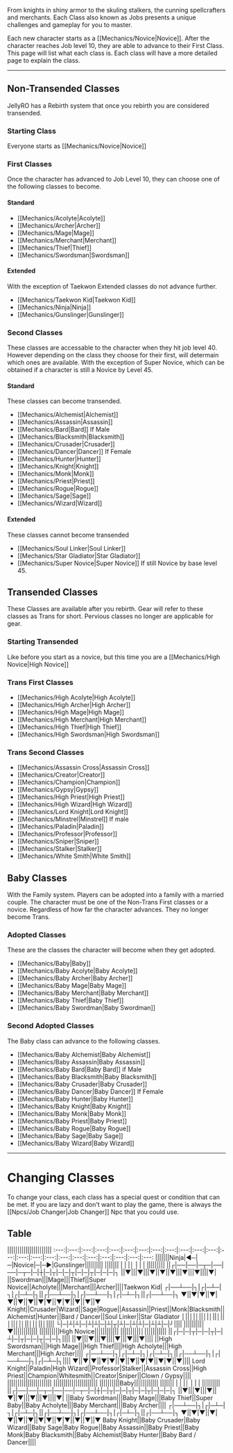 From knights in shiny armor to the skuling stalkers, the cunning spellcrafters and merchants. Each Class also known as Jobs presents a unique challenges and gameplay for you to master. 

Each new character starts as a [[Mechanics/Novice|Novice]]. 
After the character reaches Job level 10, they are able to advance to their First Class. This page will list what each class is. Each class will have a more detailed page to explain the class.


----

## Non-Transended Classes
JellyRO has a Rebirth system that once you rebirth you are considered transended.

### Starting Class

Everyone starts as [[Mechanics/Novice|Novice]] 

### First Classes
Once the character has advanced to Job Level 10, they can choose one of the following classes to become. 

#### Standard

+ [[Mechanics/Acolyte|Acolyte]] 
+ [[Mechanics/Archer|Archer]] 
+ [[Mechanics/Mage|Mage]]
+ [[Mechanics/Merchant|Merchant]]
+ [[Mechanics/Thief|Thief]] 
+ [[Mechanics/Swordsman|Swordsman]]

#### Extended
With the exception of Taekwon Extended classes do not advance further.
+ [[Mechanics/Taekwon Kid|Taekwon Kid]]
+ [[Mechanics/Ninja|Ninja]]
+ [[Mechanics/Gunslinger|Gunslinger]]


### Second Classes
These classes are accessable to the character when they hit job level 40. However depending on the class they choose for their first, will determain which ones are available. With the exception of Super Novice, which can be obtained if a character is still a Novice by Level 45. 

#### Standard

These classes can become transended. 

+ [[Mechanics/Alchemist|Alchemist]]
+ [[Mechanics/Assassin|Assassin]]
+ [[Mechanics/Bard|Bard]] If Male
+ [[Mechanics/Blacksmith|Blacksmith]]
+ [[Mechanics/Crusader|Crusader]]
+ [[Mechanics/Dancer|Dancer]] If Female
+ [[Mechanics/Hunter|Hunter]]
+ [[Mechanics/Knight|Knight]]
+ [[Mechanics/Monk|Monk]]
+ [[Mechanics/Priest|Priest]]
+ [[Mechanics/Rogue|Rogue]]
+ [[Mechanics/Sage|Sage]]
+ [[Mechanics/Wizard|Wizard]]

#### Extended

These classes cannot become transended

+ [[Mechanics/Soul Linker|Soul Linker]]
+ [[Mechanics/Star Gladiator|Star Gladiator]]
+ [[Mechanics/Super Novice|Super Novice]] If still Novice by base level 45.

## Transended Classes
These Classes are available after you rebirth. Gear will refer to these classes as Trans for short. Pervious classes no longer are applicable for gear. 

### Starting Transended
Like before you start as a novice, but this time you are a [[Mechanics/High Novice|High Novice]]

### Trans First Classes

+ [[Mechanics/High Acolyte|High Acolyte]] 
+ [[Mechanics/High Archer|High Archer]] 
+ [[Mechanics/High Mage|High Mage]]
+ [[Mechanics/High Merchant|High Merchant]]
+ [[Mechanics/High Thief|High Thief]] 
+ [[Mechanics/High Swordsman|High Swordsman]]

### Trans Second Classes
+ [[Mechanics/Assassin Cross|Assassin Cross]]
+ [[Mechanics/Creator|Creator]]
+ [[Mechanics/Champion|Champion]]
+ [[Mechanics/Gypsy|Gypsy]]
+ [[Mechanics/High Priest|High Priest]]
+ [[Mechanics/High Wizard|High Wizard]] 
+ [[Mechanics/Lord Knight|Lord Knight]]
+ [[Mechanics/Minstrel|Minstrel]] If male
+ [[Mechanics/Paladin|Paladin]]
+ [[Mechanics/Professor|Professor]] 
+ [[Mechanics/Sniper|Sniper]]
+ [[Mechanics/Stalker|Stalker]]
+ [[Mechanics/White Smith|White Smith]]


## Baby Classes
With the Family system. Players can be adopted into a family with a married couple. The character must be one of the Non-Trans First classes or a novice.  Regardless of how far the character advances. They no longer become Trans. 

### Adopted Classes
These are the classes the character will become when they get adopted.

+ [[Mechanics/Baby|Baby]]
+ [[Mechanics/Baby Acolyte|Baby Acolyte]]
+ [[Mechanics/Baby Archer|Baby Archer]]
+ [[Mechanics/Baby Mage|Baby Mage]]
+ [[Mechanics/Baby Merchant|Baby Merchant]]
+ [[Mechanics/Baby Thief|Baby Thief]]
+ [[Mechanics/Baby Swordman|Baby Swordman]]

### Second Adopted Classes
The Baby class can advance to the following classes.

+ [[Mechanics/Baby Alchemist|Baby Alchemist]]
+ [[Mechanics/Baby Assassin|Baby Assassin]]
+ [[Mechanics/Baby Bard|Baby Bard]] if Male
+ [[Mechanics/Baby Blacksmith|Baby Blacksmith]]
+ [[Mechanics/Baby Crusader|Baby Crusader]]
+ [[Mechanics/Baby Dancer|Baby Dancer]] If Female
+ [[Mechanics/Baby Hunter|Baby Hunter]]
+ [[Mechanics/Baby Knight|Baby Knight]]
+ [[Mechanics/Baby Monk|Baby Monk]]
+ [[Mechanics/Baby Priest|Baby Priest]]
+ [[Mechanics/Baby Rogue|Baby Rogue]]
+ [[Mechanics/Baby Sage|Baby Sage]]
+ [[Mechanics/Baby Wizard|Baby Wizard]]

----

# Changing Classes

To change your class, each class has a special quest or condition that can be met. If you are lazy and don't want to play the game, there is always the [[Npcs/Job Changer|Job Changer]] Npc that you could use.  


## Table

 |||||||||||||||||||||| 
:---:|:---:|:---:|:---:|:---:|:---:|:---:|:---:|:---:|:---:|:---:|:---:|:---:|:---:|:---:|:---:|:---:|:---:|:---:|:---:|:---:|:---:|:---:
 |||||||Ninja|◄─|─|Novice|─|─►|Gunslinger|||||||||
 |||||||     |  | |│     | |  |          |||||||||
 ||┌|──|──|─┬─|──|──|─┬─|─|┼|─|┬|─|─|┬|─|─|┬|─|─|─|┐
 ||▼|||▼|||▼||▼||▼|||▼|||▼||||▼|
 ||Swordman|||Mage|||Thief||Super Novice||Acholyte|||Merchant|||Archer||||Taekwon Kid|
┌|──┴──|┐|┌|─┴─|┐|┌|─┴─|┐||┌|──┴──|┐|┌|──┴──|┐|┌|─┴─|┐||┌|──┴──|┐
▼||▼|▼||▼|▼||▼||▼||▼|▼||▼|▼||▼||▼||▼
Knight||Crusader|Wizard||Sage|Rogue||Assassin||Priest||Monk|Blacksmith||Alchemist|Hunter||Bard / Dancer||Soul Linker||Star Gladiator
│||│|│||│|│||│||│||│|│||│|│||│||||
└|─|┴|┴|─|┴|┴|─|┴|┬|┴|─|┴|┴|─|┴|┴|─|┘||||
 ||||||||||▼||||||||||||
 ||||||||||High Novice||||||||||||
 ||||||||||│|||||||||||
 ||┌|─|─|┬|─|─|┬|─|┴|─|┬|─|─|┬|─|─|┐||||
 ||▼|||▼|||▼||||▼|||▼|||▼||||
 ||High Swordsman|||High Mage|||High Thief||||High Acholyte|||High Merchant|||High Archer||||
┌|──┴──|┐|┌|─┴─|┐|┌|─┴─|┐||┌|──┴──|┐|┌|──┴──|┐|┌|─┴─|┐||||
▼||▼|▼||▼|▼||▼||▼||▼|▼||▼|▼||▼||||
Lord Knight||Paladin|High Wizard||Professor|Stalker||Assassin Cross||High Priest||Champion|Whitesmith||Creator|Sniper||Clown / Gypsy||||
 ||||||||||||||||||||||
 ||||||||||||||||||||||
 ||||||||||Baby||||||||||||
 |||||||     |  | |│     | |  |          |||||||||
 ||┌|──|──|─┬─|──|──|─┬─|─|┼|─|┬|─|─|┬|─|─|┬|─|─|─|┐
 ||▼|||▼|||▼||▼||▼|||▼|||▼||||▼|
 ||Baby Swordman|||Baby Mage|||Baby Thief||Super Baby||Baby Acholyte|||Baby Merchant|||Baby Archer||||
┌|──┴──|┐|┌|─┴─|┐|┌|─┴─|┐||┌|──┴──|┐|┌|──┴──|┐|┌|─┴─|┐||┌|──┴──|┐
▼||▼|▼||▼|▼||▼||▼||▼|▼||▼|▼||▼||▼||▼
Baby Knight||Baby Crusader|Baby Wizard||Baby Sage|Baby Rogue||Baby Assassin||Baby Priest||Baby Monk|Baby Blacksmith||Baby Alchemist|Baby Hunter||Baby Bard / Dancer||||